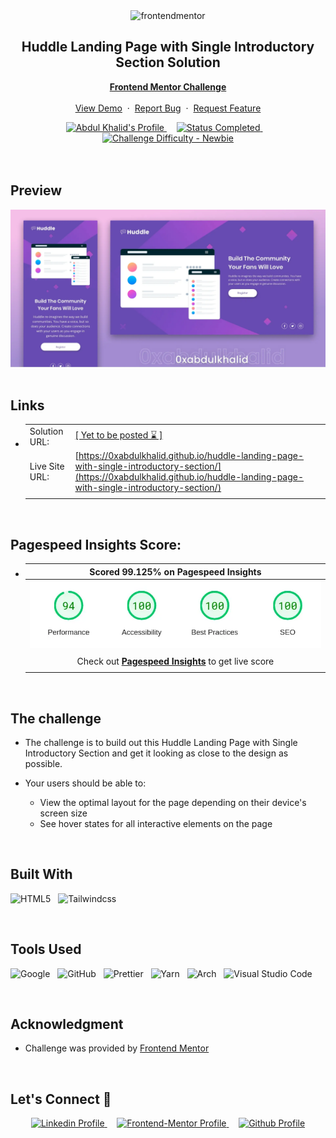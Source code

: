 <div align="center">

  <img src="https://www.frontendmentor.io/static/images/logo-mobile.svg" alt="frontendmentor" width="80">

  <h2 align="center">Huddle Landing Page with Single Introductory Section Solution</h2>
  <p align="center">
    <a href="https://www.frontendmentor.io/challenges/huddle-landing-page-with-a-single-introductory-section-B_2Wvxgi0" target="_blank"><strong>Frontend Mentor Challenge</strong></a>
    <br />
    <br />
    <a href="https://0xabdulkhalid.github.io/huddle-landing-page-with-single-introductory-section/" target="_blank">View Demo</a>
    &nbsp;·&nbsp;
    <a href="https://github.com/0xabdulkhalid/huddle-landing-page-with-single-introductory-section/issues" target="_blank">Report Bug</a>
    &nbsp;·&nbsp;
    <a href="https://github.com/0xabdulkhalid/huddle-landing-page-with-single-introductory-section/issues" target="_blank">Request Feature</a>
  </p>
</div>

<!-- Badges -->
<div align="center">
  <!-- Profiles -->
  <a href="https://www.frontendmentor.io/profile/0xabdulkhalid" target="_blank">
    <img src="https://img.shields.io/badge/Profile-0xAbdulKhalid-fefefe?style=for-the-badge&logo=frontendmentor" alt="Abdul Khalid's Profile">
  </a> &nbsp;&nbsp;&nbsp;

  <!-- Status -->
  <a href="#">
    <img src="https://img.shields.io/badge/Status-Completed-00CE80?style=for-the-badge" alt="Status Completed">
  </a> &nbsp;&nbsp;&nbsp;

  <!-- Difficulty -->
  <a href="https://www.frontendmentor.io/challenges?difficulties=1"  target="_blank">
    <img src="https://img.shields.io/badge/Difficulty-Newbie-61BECD?style=for-the-badge&logo=frontendmentor" alt="Challenge Difficulty - Newbie">
  </a>

</div>
<br />
<br />



## **Preview**

<div align='center'>
<img src='./design/preview.webp' alt='Huddle Landing Page with Single Introductory Section solution preview image'>
</div>


<br>

## **Links**

- |||
  | :----- | :----- |
  | Solution URL: | [[ Yet to be posted ⌛ ]](#links) |
  | Live Site URL: | [https://0xabdulkhalid.github.io/huddle-landing-page-with-single-introductory-section/](https://0xabdulkhalid.github.io/huddle-landing-page-with-single-introductory-section/) |
  |||


<br>

## Pagespeed Insights Score:

- | Scored 99.125% on Pagespeed Insights |
  | :-----: |
  | <img src='./images/pagespeed-score.webp' alt='99.125% scored on pagespeed insights'> |
  |  |
  | Check out [**Pagespeed Insights**](https://pagespeed.web.dev/analysis/https-0xabdulkhalid-github-io-huddle-landing-page-with-single-introductory-section/uksoqtv0ha?form_factor=mobile) to get live score |
  |||

<br>


## The challenge

- The challenge is to build out this Huddle Landing Page with Single Introductory Section and get it looking as close to the design as possible.

- Your users should be able to: 
  - View the optimal layout for the page depending on their device's screen size
  - See hover states for all interactive elements on the page

<br>


## **Built With**

 ![HTML5](https://img.shields.io/badge/html5-%23E34F26.svg?style=for-the-badge&logo=html5&logoColor=white) &nbsp; ![Tailwindcss](https://img.shields.io/badge/Tailwind_CSS-38B2AC?style=for-the-badge&logo=tailwind-css&logoColor=white) 


<br>

## **Tools Used**

![Google](https://img.shields.io/badge/google-DA4437?style=for-the-badge&logo=google&logoColor=white) &nbsp; ![GitHub](https://img.shields.io/badge/github-0D1117.svg?style=for-the-badge&logo=github&logoColor=white) &nbsp; ![Prettier](https://img.shields.io/badge/prettier-1A2C34?style=for-the-badge&logo=prettier&logoColor=F7BA3E) &nbsp; ![Yarn](https://img.shields.io/badge/Yarn-2C8EBB?style=for-the-badge&logo=yarn&logoColor=white) &nbsp; ![Arch](https://img.shields.io/badge/Arch%20Linux-1793D1?logo=arch-linux&logoColor=fff&style=for-the-badge) &nbsp; ![Visual Studio Code](https://img.shields.io/badge/VS%20Code-0078d7.svg?style=for-the-badge&logo=visual-studio-code&logoColor=white) 


<br>

## **Acknowledgment**

* Challenge was provided by [Frontend Mentor](https://www.frontendmentor.io)

<br>

## **Let's Connect 👋**

<div align=center>

  <a href="https://linkedin.com/in/0xabdulkhalid" target="_blank">
    <img src="https://img.shields.io/badge/linkedin%20Profile-%2300acee.svg?color=405DE6&style=for-the-badge&logo=linkedin&logoColor=white" alt="Linkedin Profile">
  </a>&nbsp;&nbsp;&nbsp;

  <a href="https://www.frontendmentor.io/profile/0xabdulkhalid" target="_blank">
    <img src="https://img.shields.io/badge/FEM%20Profile-f8f9f8?style=for-the-badge&logo=Frontend-Mentor&logoColor=black" alt="Frontend-Mentor Profile">
  </a> &nbsp;&nbsp;&nbsp;

  <a href="https://www.github.com/0xabdulkhalid/" target="_blank">
    <img src="https://img.shields.io/badge/Github%20Profile-131313?style=for-the-badge&logo=github&logoColor=white" alt="Github Profile">
  </a>

</div>

<br>
